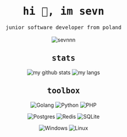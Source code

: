 <h1 align="center"><samp>hi 👋, im sevn</samp></h1>

<p align="center">
<samp>junior software developer from poland</samp>
<br/>
<br/>
<img src="https://komarev.com/ghpvc/?username=sevnnn&label=profile%20views&color=231969&style=for-the-badge" alt="sevnnn" />
</p>

<h2 align="center"><samp>stats</samp></h2>

<p align="center">
<img src="https://github-readme-stats.vercel.app/api?username=sevnnn&count_private=true&show_icons=true&title_color=ebe9f6&text_color=c3bee4&icon_color=ebe9f6&bg_color=45,231969,4b1969&border_radius=8&custom_title=Sevn's%20GitHub%20Stats&include_all_commits=true" alt="my github stats" />
<img src="https://github-readme-stats.vercel.app/api/top-langs/?username=sevnnn&langs_count=3&title_color=ebe9f6&text_color=c3bee4&icon_color=ebe9f6&bg_color=45,231969,4b1969&border_radius=8&custom_title=Sevn's%20GitHub%20Stats&include_all_commits=true" alt="my langs" />
</p>

<h2 align="center"><samp>toolbox</samp></h2>

<p align="center">
<img src="https://img.shields.io/badge/go-%2300ADD8.svg?style=for-the-badge&logo=go&logoColor=white" alt="Golang" />
<img src="https://img.shields.io/badge/python-3670A0?style=for-the-badge&logo=python&logoColor=ffdd54" alt="Python" />
<img src="https://img.shields.io/badge/php-%23777BB4.svg?style=for-the-badge&logo=php&logoColor=white" alt="PHP" />
</p>

<p align="center">
<img src="https://img.shields.io/badge/postgres-%23316192.svg?style=for-the-badge&logo=postgresql&logoColor=white" alt="Postgres" />
<img src="https://img.shields.io/badge/redis-%23DD0031.svg?style=for-the-badge&logo=redis&logoColor=white" alt="Redis" />
<img src="https://img.shields.io/badge/sqlite-%2307405e.svg?style=for-the-badge&logo=sqlite&logoColor=white" alt="SQLite" />
</p>

<p align="center">
<img src="https://img.shields.io/badge/Windows-0078D6?style=for-the-badge&logo=windows&logoColor=white" alt="Windows" />
<img src="https://img.shields.io/badge/Linux-FCC624?style=for-the-badge&logo=linux&logoColor=black" alt="Linux" />
</p>
